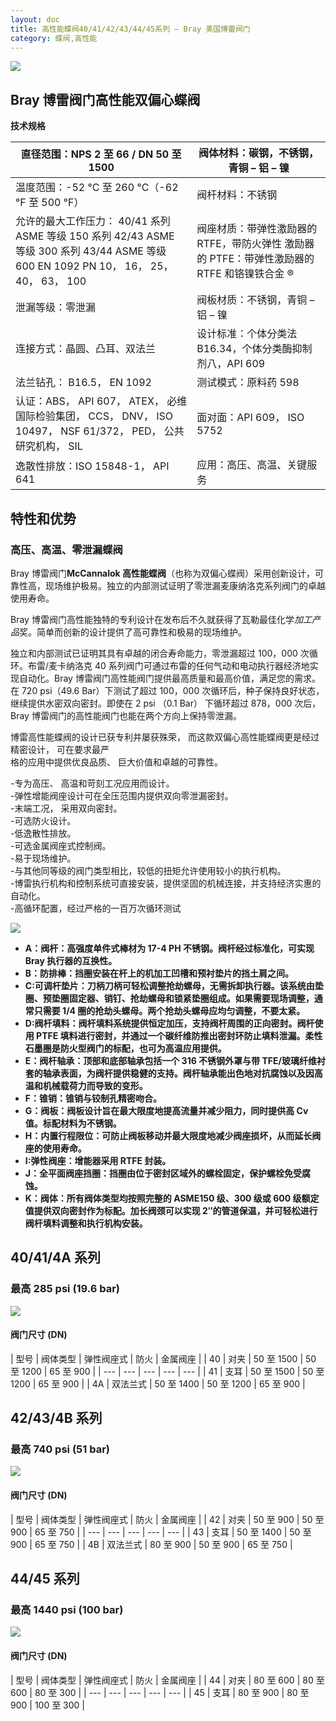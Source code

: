 ```yaml
---
layout: doc
title: 高性能蝶阀40/41/42/43/44/45系列 – Bray 美国博雷阀门
category: 蝶阀,高性能
---
```


![](/2022/09/download-2-1.png)

## Bray 博雷阀门高性能双偏心蝶阀

**技术规格**

| 直径范围：NPS 2 至 66 / DN 50 至 1500                                                                                                   | 阀体材料：碳钢，不锈钢，青铜 – 铝 – 镍                                                      |
| --------------------------------------------------------------------------------------------------------------------------------------- | ------------------------------------------------------------------------------------------- |
| 温度范围：\-52 °C 至 260 °C（-62 °F 至 500 °F）                                                                                         | 阀杆材料：不锈钢                                                                            |
| 允许的最大工作压力： 40/41 系列 ASME 等级 150 系列 42/43 ASME 等级 300 系列 43/44 ASME 等级 600 EN 1092 PN 10， 16， 25， 40， 63， 100 | 阀座材质：带弹性激励器的 RTFE，带防火弹性 激励器的 PTFE：带弹性激励器的 RTFE 和铬镍铁合金 ® |
| 泄漏等级：零泄漏                                                                                                                        | 阀板材质：不锈钢，青铜 – 铝 – 镍                                                            |
| 连接方式：晶圆、凸耳、双法兰                                                                                                            | 设计标准：个体分类法 B16.34，个体分类酶抑制剂八，API 609                                    |
| 法兰钻孔： B16.5， EN 1092                                                                                                              | 测试模式：原料药 598                                                                        |
| 认证：ABS， API 607， ATEX， 必维国际检验集团， CCS， DNV， ISO 10497， NSF 61/372， PED， 公共研究机构， SIL                           | 面对面：API 609， ISO 5752                                                                  |
| 逸散性排放：ISO 15848-1， API 641                                                                                                       | 应用：高压、高温、关键服务                                                                  |

## 特性和优势

### 高压、高温、零泄漏蝶阀

Bray 博雷阀门**McCannalok 高性能蝶阀**（也称为双偏心蝶阀）采用创新设计，可靠性高，现场维护极易。独立的内部测试证明了零泄漏麦康纳洛克系列阀门的卓越使用寿命。

Bray 博雷阀门高性能独特的专利设计在发布后不久就获得了瓦勒最佳化学*加工产品*奖。简单而创新的设计提供了高可靠性和极易的现场维护。

独立和内部测试已证明其具有卓越的闭合寿命能力，零泄漏超过 100，000 次循环。布雷/麦卡纳洛克 40 系列阀门可通过布雷的任何气动和电动执行器经济地实现自动化。Bray 博雷阀门高性能阀门提供最高质量和最高价值，满足您的需求。在 720 psi（49.6 Bar）下测试了超过 100，000 次循环后，种子保持良好状态，继续提供水密双向密封。即使在 2 psi （0.1 Bar） 下循环超过 878，000 次后，Bray 博雷阀门的高性能阀门也能在两个方向上保持零泄漏。

博雷高性能蝶阀的设计已获专利并屡获殊荣， 而这款双偏心高性能蝶阀更是经过精密设计， 可在要求最严  
格的应用中提供优良品质、 巨大价值和卓越的可靠性。

\-专为高压、 高温和苛刻工况应用而设计。  
\-弹性增能阀座设计可在全压范围内提供双向零泄漏密封。  
\-末端工况， 采用双向密封。  
\-可选防火设计。  
\-低逸散性排放。  
\-可选金属阀座式控制阀。  
\-易于现场维护。  
\-与其他同等级的阀门类型相比，较低的扭矩允许使用较小的执行机构。  
\-博雷执行机构和控制系统可直接安装，提供坚固的机械连接，并支持经济实惠的自动化。  
\-高循环配置，经过严格的一百万次循环测试

![](/2022/09/mccannalok-1-min-722x1024.png)

- **A：阀杆：高强度单件式棒材为 17-4 PH 不锈钢。阀杆经过标准化，可实现 Bray 执行器的互换性。**
- **B：防排棒：挡圈安装在杆上的机加工凹槽和预衬垫片的挡土肩之间。**
- **C:可调杆垫片：刀柄刀柄可轻松调整抢劫螺母，无需拆卸执行器。该系统由垫圈、预垫圈固定器、销钉、抢劫螺母和锁紧垫圈组成。如果需要现场调整，通常只需要 1/4 圈的抢劫头螺母。两个抢劫头螺母应均匀调整，不要太紧。**
- **D:阀杆填料：阀杆填料系统提供恒定加压，支持阀杆周围的正向密封。阀杆使用 PTFE 填料进行密封，并通过一个碳纤维防推出密封环防止填料泄漏。柔性石墨圈是防火型阀门的标配，也可为高温应用提供。**
- **E：阀杆轴承：顶部和底部轴承包括一个 316 不锈钢外罩与带 TFE/玻璃纤维衬套的轴承表面，为阀杆提供稳健的支持。阀杆轴承能出色地对抗腐蚀以及因高温和机械载荷力而导致的变形。**
- **F：锥销：锥销与铰制孔精密吻合。**
- **G：阀板：阀板设计旨在最大限度地提高流量并减少阻力，同时提供高 Cv 值。标配材料为不锈钢。**
- **H：内置行程限位：可防止阀板移动并最大限度地减少阀座损坏，从而延长阀座的使用寿命。**
- **I:弹性阀座：增能器采用 RTFE 封装。**
- **J：全平面阀座挡圈：挡圈由位于密封区域外的螺栓固定，保护螺栓免受腐蚀。**
- **K：阀体：所有阀体类型均按照完整的 ASME150 级、300 级或 600 级额定值提供双向密封作为标配。加长阀颈可以实现 2″的管道保温，并可轻松进行阀杆填料调整和执行机构安装。**

## 40/41/4A 系列

### 最高 285 psi (19.6 bar)

![](/2022/09/mccannalok-40-41-4a-min-1.png)

#### 阀门尺寸 (DN)

| 型号 | 阀体类型 | 弹性阀座式 | 防火 | 金属阀座 |
| 40 | 对夹 | 50 至 1500 | 50 至 1200 | 65 至 900 |
| --- | --- | --- | --- | --- |
| 41 | 支耳 | 50 至 1500 | 50 至 1200 | 65 至 900 |
| 4A | 双法兰式 | 50 至 1400 | 50 至 1200 | 65 至 900 |

## 42/43/4B 系列

### 最高 740 psi (51 bar)

![](/2022/09/mccannalok-42-43-4b-min.png)

#### 阀门尺寸 (DN)

| 型号 | 阀体类型 | 弹性阀座式 | 防火 | 金属阀座 |
| 42 | 对夹 | 50 至 900 | 50 至 900 | 65 至 750 |
| --- | --- | --- | --- | --- |
| 43 | 支耳 | 50 至 1400 | 50 至 900 | 65 至 750 |
| 4B | 双法兰式 | 80 至 900 | 50 至 900 | 65 至 750 |

## 44/45 系列

### 最高 1440 psi (100 bar)

![](/2022/09/mccannalok-44-45-min-1.png)

#### 阀门尺寸 (DN)

| 型号 | 阀体类型 | 弹性阀座式 | 防火 | 金属阀座 |
| 44 | 对夹 | 80 至 600 | 80 至 600 | 80 至 300 |
| --- | --- | --- | --- | --- |
| 45 | 支耳 | 80 至 900 | 80 至 900 | 100 至 300 |
